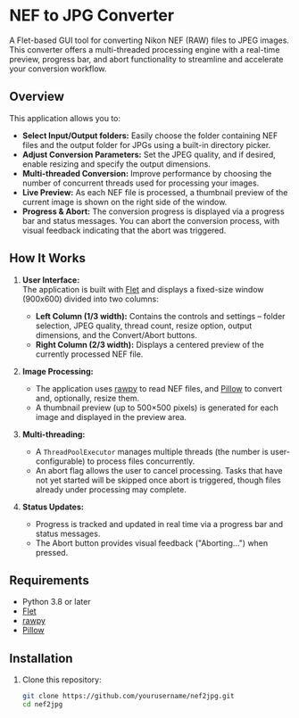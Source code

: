 # NEF to JPG Converter

A Flet-based GUI tool for converting Nikon NEF (RAW) files to JPEG images. This converter offers a multi-threaded processing engine with a real-time preview, progress bar, and abort functionality to streamline and accelerate your conversion workflow.

## Overview

This application allows you to:
- **Select Input/Output folders:** Easily choose the folder containing NEF files and the output folder for JPGs using a built-in directory picker.
- **Adjust Conversion Parameters:** Set the JPEG quality, and if desired, enable resizing and specify the output dimensions.
- **Multi-threaded Conversion:** Improve performance by choosing the number of concurrent threads used for processing your images.
- **Live Preview:** As each NEF file is processed, a thumbnail preview of the current image is shown on the right side of the window.
- **Progress & Abort:** The conversion progress is displayed via a progress bar and status messages. You can abort the conversion process, with visual feedback indicating that the abort was triggered.

## How It Works

1. **User Interface:**  
   The application is built with [Flet](https://flet.dev/) and displays a fixed-size window (900x600) divided into two columns:
   - **Left Column (1/3 width):** Contains the controls and settings – folder selection, JPEG quality, thread count, resize option, output dimensions, and the Convert/Abort buttons.
   - **Right Column (2/3 width):** Displays a centered preview of the currently processed NEF file.

2. **Image Processing:**  
   - The application uses [rawpy](https://github.com/letmaik/rawpy) to read NEF files, and [Pillow](https://python-pillow.org/) to convert and, optionally, resize them.
   - A thumbnail preview (up to 500×500 pixels) is generated for each image and displayed in the preview area.

3. **Multi-threading:**  
   - A `ThreadPoolExecutor` manages multiple threads (the number is user-configurable) to process files concurrently.
   - An abort flag allows the user to cancel processing. Tasks that have not yet started will be skipped once abort is triggered, though files already under processing may complete.

4. **Status Updates:**  
   - Progress is tracked and updated in real time via a progress bar and status messages.
   - The Abort button provides visual feedback ("Aborting...") when pressed.

## Requirements

- Python 3.8 or later
- [Flet](https://pypi.org/project/flet/)
- [rawpy](https://pypi.org/project/rawpy/)
- [Pillow](https://pypi.org/project/Pillow/)

## Installation

1. Clone this repository:
   ```bash
   git clone https://github.com/yourusername/nef2jpg.git
   cd nef2jpg
